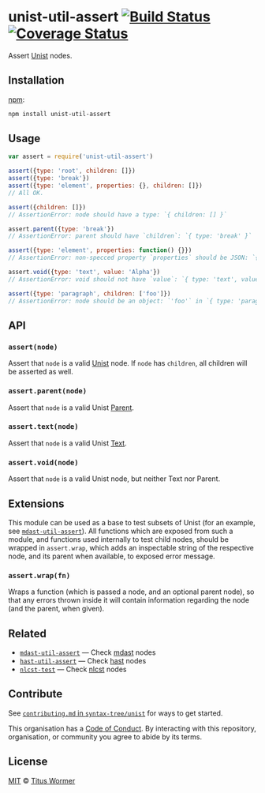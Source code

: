 # unist-util-assert [![Build Status][travis-badge]][travis] [![Coverage Status][codecov-badge]][codecov]

Assert [Unist][] nodes.

## Installation

[npm][]:

```bash
npm install unist-util-assert
```

## Usage

```javascript
var assert = require('unist-util-assert')

assert({type: 'root', children: []})
assert({type: 'break'})
assert({type: 'element', properties: {}, children: []})
// All OK.

assert({children: []})
// AssertionError: node should have a type: `{ children: [] }`

assert.parent({type: 'break'})
// AssertionError: parent should have `children`: `{ type: 'break' }`

assert({type: 'element', properties: function() {}})
// AssertionError: non-specced property `properties` should be JSON: `{ type: 'element', properties: [Function] }`

assert.void({type: 'text', value: 'Alpha'})
// AssertionError: void should not have `value`: `{ type: 'text', value: 'Alpha' }`

assert({type: 'paragraph', children: ['foo']})
// AssertionError: node should be an object: `'foo'` in `{ type: 'paragraph', children: [ 'foo' ] }`
```

## API

### `assert(node)`

Assert that `node` is a valid [Unist][] node.  If `node` has `children`,
all children will be asserted as well.

### `assert.parent(node)`

Assert that `node` is a valid Unist [Parent][].

### `assert.text(node)`

Assert that `node` is a valid Unist [Text][].

### `assert.void(node)`

Assert that `node` is a valid Unist node, but neither Text nor Parent.

## Extensions

This module can be used as a base to test subsets of Unist (for an
example, see [`mdast-util-assert`][mdast-util-assert]).  All functions
which are exposed from such a module, and functions used internally to
test child nodes, should be wrapped in `assert.wrap`, which adds an
inspectable string of the respective node, and its parent when available,
to exposed error message.

### `assert.wrap(fn)`

Wraps a function (which is passed a node, and an optional parent node),
so that any errors thrown inside it will contain information regarding
the node (and the parent, when given).

## Related

*   [`mdast-util-assert`](https://github.com/syntax-tree/mdast-util-assert)
    — Check [mdast](https://github.com/syntax-tree/mdast) nodes
*   [`hast-util-assert`](https://github.com/syntax-tree/hast-util-assert)
    — Check [hast](https://github.com/syntax-tree/hast) nodes
*   [`nlcst-test`](https://github.com/syntax-tree/nlcst-test)
    — Check [nlcst](https://github.com/syntax-tree/nlcst) nodes

## Contribute

See [`contributing.md` in `syntax-tree/unist`][contributing] for ways to get
started.

This organisation has a [Code of Conduct][coc].  By interacting with this
repository, organisation, or community you agree to abide by its terms.

## License

[MIT][license] © [Titus Wormer][author]

<!-- Definitions -->

[travis-badge]: https://img.shields.io/travis/syntax-tree/unist-util-assert.svg

[travis]: https://travis-ci.org/syntax-tree/unist-util-assert

[codecov-badge]: https://img.shields.io/codecov/c/github/syntax-tree/unist-util-assert.svg

[codecov]: https://codecov.io/github/syntax-tree/unist-util-assert

[npm]: https://docs.npmjs.com/cli/install

[license]: LICENSE

[author]: http://wooorm.com

[unist]: https://github.com/syntax-tree/unist

[parent]: https://github.com/syntax-tree/unist#parent

[text]: https://github.com/syntax-tree/unist#text

[mdast-util-assert]: https://github.com/syntax-tree/mdast-util-assert

[contributing]: https://github.com/syntax-tree/unist/blob/master/contributing.md

[coc]: https://github.com/syntax-tree/unist/blob/master/code-of-conduct.md
